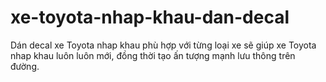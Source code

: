 # xe-toyota-nhap-khau-dan-decal
Dán decal xe Toyota nhap khau phù hợp với từng loại xe sẽ giúp xe Toyota nhap khau luôn luôn mới, đồng thời tạo ấn tượng mạnh lưu thông trên đường.
